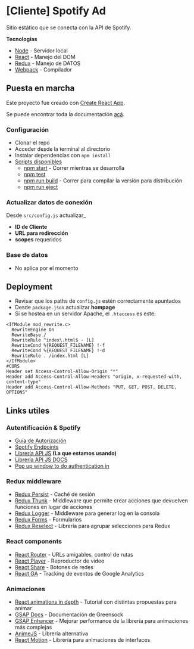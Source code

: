 # [Cliente] Spotify Ad
Sitio estático que se conecta con la API de Spotify.

__Tecnologías__
* [Node](https://nodejs.org/) - Servidor local
* [React](https://reactjs.org/) - Manejo del DOM
* [Redux](http://redux.js.org/) - Manejo de DATOS
* [Webpack](http://webpack.js.org/) - Compilador


## Puesta en marcha

Este proyecto fue creado con [Create React App](https://github.com/facebookincubator/create-react-app).


Se puede encontrar toda la documentación [acá](https://github.com/facebookincubator/create-react-app/blob/master/packages/react-scripts/template/README.md).


### Configuración
* Clonar el repo
* Acceder desde la terminal al directorio
* Instalar dependencias con `npm install`
* [Scripts disponibles](#available-scripts)
  * [npm start](#npm-start) - Correr mientras se desarrolla
  * [npm test](#npm-test)
  * [npm run build](#npm-run-build) - Correr para compilar la versión para distribución
  * [npm run eject](#npm-run-eject)

### Actualizar datos de conexión
Desde `src/config.js` actualizar_
- __ID de Cliente__
- __URL para redirección__
- __scopes__ requeridos

### Base de datos
- No aplica por el momento


## Deployment
- Revisar que los paths de `config.js` estén correctamente apuntados
- Desde `package.json` actualizar __hompage__
- Si se hostea en un servidor Apache, el `.htaccess` es este:
```
<IfModule mod_rewrite.c>
  RewriteEngine On
  RewriteBase /
  RewriteRule ^index\.html$ - [L]
  RewriteCond %{REQUEST_FILENAME} !-f
  RewriteCond %{REQUEST_FILENAME} !-d
  RewriteRule . /index.html [L]
</IfModule>
#CORS
Header set Access-Control-Allow-Origin "*"
Header add Access-Control-Allow-Headers "origin, x-requested-with, content-type"
Header add Access-Control-Allow-Methods "PUT, GET, POST, DELETE, OPTIONS"
```

## Links utiles

### Autentificación & Spotify
* [Guía de Autorización](https://developer.spotify.com/web-api/authorization-guide/#authorization-code-flow)
* [Spotify Endpoints](https://developer.spotify.com/web-api/endpoint-reference/)
* [Librería API JS](https://github.com/jmperez/spotify-web-api-js) __(La que estamos usando)__
* [Librería API JS DOCS](https://doxdox.org/jmperez/spotify-web-api-js)
* [Pop up window to do authentication in](https://github.com/jaredhanson/passport-facebook/issues/188)

### Redux middleware
* [Redux Persist](https://github.com/rt2zz/redux-persist) - Caché de sesión
* [Redux Thunk](https://github.com/gaearon/redux-thunk) - Middleware que permite crear acciones que devuelven funciones en lugar de acciones
* [Redux Logger](https://github.com/evgenyrodionov/redux-logger) - Middleware para generar log en la consola
* [Redux Forms](https://redux-form.com/7.2.0/) - Formularios
* [Redux Reselect](https://github.com/reactjs/reselect) - Librería para agrupar selecciones para Redux


### React components
* [React Router](https://reacttraining.com/react-router) - URLs amigables, control de rutas
* [React Player](https://github.com/CookPete/react-player) - Reproductor de video
* [React Share](https://github.com/nygardk/react-share) - Botones de redes
* [React GA](https://github.com/react-ga/react-ga) - Tracking de eventos de Google Analytics

### Animaciones
* [React animations in depth](https://medium.com/react-native-training/react-animations-in-depth-433e2b3f0e8e) - Tutorial con distintas propuestas para animar
* [GSAP Docs](https://greensock.com/docs) - Documentación de Greensock
* [GSAP Enhancer](https://github.com/azazdeaz/react-gsap-enhancer) - Mejorar performance de la librería para animaciones más complejas
* [AnimeJS](https://github.com/hyperfuse/react-anime) - Librería alternativa
* [React Motion](https://github.com/chenglou/react-motion) - Librería para animaciones de interfaces
